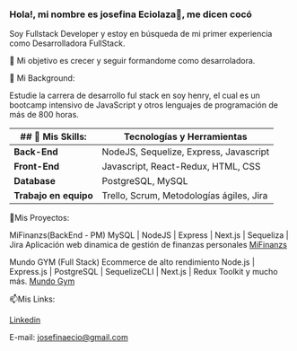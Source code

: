### Hola!, mi nombre es josefina Eciolaza👋, me dicen cocó
Soy Fullstack Developer y estoy en búsqueda de mi primer experiencia como Desarrolladora FullStack.


🔭 Mi objetivo
 es crecer y seguir formandome como desarroladora.

🌱 Mi Background:
 
Estudie la carrera de desarrollo ful stack en soy henry, el cual es un bootcamp intensivo de JavaScript y otros lenguajes de programación de más de 800 horas. 


| ## 📃 Mis Skills:   | Tecnologías y Herramientas               |
| ------------------- | --------------------------------------- |
|  **Back-End**      | NodeJS, Sequelize, Express, Javascript   |
|  **Front-End**     | Javascript, React-Redux, HTML, CSS       |
|  **Database**     | PostgreSQL, MySQL                          |
| **Trabajo en equipo** | Trello, Scrum, Metodologías ágiles, Jira|


🚀Mis Proyectos:

MiFinanzs(BackEnd - PM)
MySQL | NodeJS | Express | Next.js | Sequeliza | Jira
Aplicación web dinamica de gestión de finanzas personales
[MiFinanzs](https://github.com/No-Country/c14-17-ft-node-react)

Mundo GYM (Full Stack)
Ecommerce de alto rendimiento
Node.js | Express.js | PostgreSQL | SequelizeCLI | Next.js | Redux Toolkit y mucho más.
[Mundo Gym](https://github.com/Mundo-Gym/Mundo-Gym)

📫Mis Links:

[Linkedin](https://www.linkedin.com/in/josefinaeciolaza/)
 
 E-mail: josefinaecio@gmail.com

